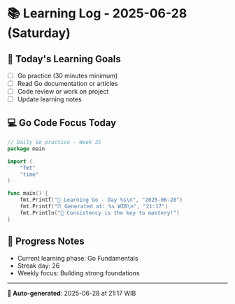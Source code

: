 # 📚 Learning Log - 2025-06-28 (Saturday)

## 🎯 Today's Learning Goals
- [ ] Go practice (30 minutes minimum)
- [ ] Read Go documentation or articles
- [ ] Code review or work on project
- [ ] Update learning notes

## 💻 Go Code Focus Today
```go
// Daily Go practice - Week 25
package main

import (
    "fmt"
    "time"
)

func main() {
    fmt.Printf("🚀 Learning Go - Day %s\n", "2025-06-28")
    fmt.Printf("⏰ Generated at: %s WIB\n", "21:17")
    fmt.Println("💪 Consistency is the key to mastery!")
}
```

## 🌟 Progress Notes
- Current learning phase: Go Fundamentals
- Streak day: 26
- Weekly focus: Building strong foundations

---
**🤖 Auto-generated**: 2025-06-28 at 21:17 WIB
